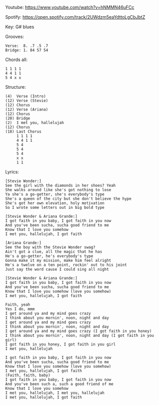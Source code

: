 Youtube: https://www.youtube.com/watch?v=hNMMN46uFCc

Spotify: https://open.spotify.com/track/2UWdzm5eaYdttoLgCbJbtZ

Key: G# blues

Grooves:

    Verse:  8. .7 .5 .7
    Bridge: 1. 84 57 54


Chords all:

    1 1 1 1
    4 4 1 1
    5 4 x x
Structure:

    (4)  Verse (Intro)
    (12) Verse (Stevie)
    (12) Chorus
    (12) Verse (Ariana)
    (12) Chorus
    (20) Bridge
    (2)  I met you, hallelujah
    (12) Chorus
    (18) Last Chorus
         1 1 1 1
         4 4 1 1
         5 4
         5 4
         5 4
         x x
         1 1

Lyrics:

    [Stevie Wonder:]
    See the girl with the diamonds in her shoes? Yeah
    She walks around like she's got nothing to lose
    Ya she's a go-getter, she's everybody's type
    She's a queen of the city but she don't believe the hype
    She's got her own elevation, holy motivation
    So I wrote some letters out in big bold type
    
    [Stevie Wonder & Ariana Grande:]
    I got faith in you baby, I got faith in you now
    And you've been sucha, sucha good friend to me
    Know that I love you somehow
    I met you, hallelujah, I got faith
    
    [Ariana Grande:]
    See the boy with the Stevie Wonder swag?
    Ain't got a clue, all the magic that he has
    He's a go-getter, he's everybody's type
    Gonna make it my mission, make him feel alright
    He's a twelve on a ten point, rockin' out to his joint
    Just say the word cause I could sing all night
    
    [Stevie Wonder & Ariana Grande:]
    I got faith in you baby, I got faith in you now
    And you've been sucha, sucha good friend to me
    Know that I love you somehow (love you somehow)
    I met you, hallelujah, I got faith
    
    Faith, yeah
    Yes I do, mmm
    I get around ya and my mind goes crazy
    I think about you mornin', noon, night and day
    I get around ya and my mind goes crazy
    I think about you mornin', noon, night and day
    I get around ya and my mind goes crazy (I got faith in you honey)
    I think about you mornin', noon, night and day (I got faith in you girl)
    I got faith in you honey, I got faith in you girl
    I met you, hallelujah
    
    I got faith in you baby, I got faith in you now
    And you've been sucha, sucha good friend to me
    Know that I love you somehow (love you somehow)
    I met you, hallelujah, I got faith
    (Faith, faith, baby)
    I got faith in you baby, I got faith in you now
    And you've been such a, such a good friend of me
    Know that I love you somehow
    I met you, hallelujah, I met you, hallelujah
    I met you, hallelujah, I got faith 
